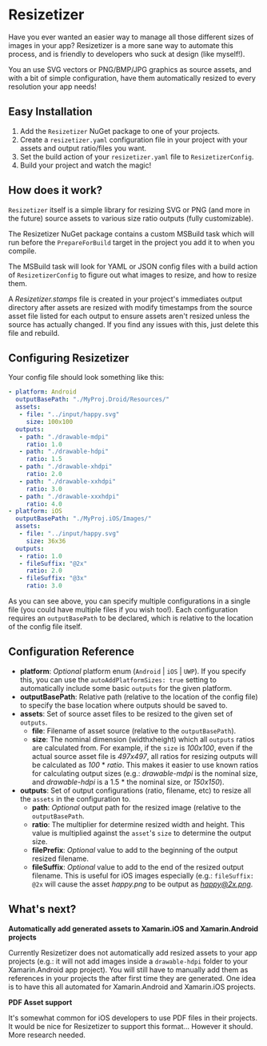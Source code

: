# Resizetizer

Have you ever wanted an easier way to manage all those different sizes of images in your app? Resizetizer is a more sane way to automate this process, and is friendly to developers who suck at design (like myself!).

You an use SVG vectors or PNG/BMP/JPG graphics as source assets, and with a bit of simple configuration, have them automatically resized to every resolution your app needs!


## Easy Installation

1. Add the `Resizetizer` NuGet package to one of your projects.
2. Create a `resizetizer.yaml` configuration file in your project with your assets and output ratio/files you want.
3. Set the build action of your `resizetizer.yaml` file to `ResizetizerConfig`.
3. Build your project and watch the magic!


## How does it work?

`Resizetizer` itself is a simple library for resizing SVG or PNG (and more in the future) source assets to various size ratio outputs (fully customizable).

The Resizetizer NuGet package contains a custom MSBuild task which will run before the `PrepareForBuild` target in the project you add it to when you compile.

The MSBuild task will look for YAML or JSON config files with a build action of `ResizetizerConfig` to figure out what images to resize, and how to resize them.

A *Resizetizer.stamps* file is created in your project's immediates output directory after assets are resized with modify timestamps from the source asset file listed for each output to ensure assets aren't resized unless the source has actually changed.  If you find any issues with this, just delete this file and rebuild.

## Configuring Resizetizer
Your config file should look something like this:

```yaml
- platform: Android
  outputBasePath: "./MyProj.Droid/Resources/"
  assets:
   - file: "../input/happy.svg"
     size: 100x100
  outputs:
   - path: "./drawable-mdpi"
     ratio: 1.0
   - path: "./drawable-hdpi"
     ratio: 1.5
   - path: "./drawable-xhdpi"
     ratio: 2.0
   - path: "./drawable-xxhdpi"
     ratio: 3.0
   - path: "./drawable-xxxhdpi"
     ratio: 4.0
- platform: iOS
  outputBasePath: "./MyProj.iOS/Images/"
  assets:
   - file: "../input/happy.svg"
     size: 36x36
  outputs:
   - ratio: 1.0
   - fileSuffix: "@2x"
     ratio: 2.0
   - fileSuffix: "@3x"
     ratio: 3.0
```

As you can see above, you can specify multiple configurations in a single file (you could have multiple files if you wish too!).  Each configuration requires an `outputBasePath` to be declared, which is relative to the location of the config file itself.


## Configuration Reference

 - **platform**: *Optional* platform enum (`Android` | `iOS` | `UWP`).  If you specify this, you can use the `autoAddPlatformSizes: true` setting to automatically include some basic `outputs` for the given platform.
 - **outputBasePath**: Relative path (relative to the location of the config file) to specify the base location where outputs should be saved to.
 - **assets**: Set of source asset files to be resized to the given set of `outputs`.
    - **file**: Filename of asset source (relative to the `outputBasePath`).
    - **size**: The nominal dimension (widthxheight) which all `outputs` ratios are calculated from.  For example, if the `size` is *100x100*, even if the actual source asset file is *497x497*, all ratios for resizing outputs will be calculated as *100* * *ratio*.  This makes it easier to use known ratios for calculating output sizes (e.g.: *drawable-mdpi* is the nominal size, and *drawable-hdpi* is a 1.5 * the nominal size, or *150x150*).
 - **outputs**: Set of output configurations (ratio, filename, etc) to resize all the `assets` in the configuration to.
   - **path**: *Optional* output path for the resized image (relative to the `outputBasePath`.
   - **ratio**: The multiplier for determine resized width and height.  This value is multiplied against the `asset`'s `size` to determine the output size.
   - **filePrefix**: *Optional* value to add to the beginning of the output resized filename.
   - **fileSuffix**: *Optional* value to add to the end of the resized output filename.  This is useful for iOS images especially (e.g.: `fileSuffix: @2x` will cause the asset *happy.png* to be output as *happy@2x.png*.


## What's next?

**Automatically add generated assets to Xamarin.iOS and Xamarin.Android projects**

Currently Resizetizer does not automatically add resized assets to your app projects (e.g.: it will not add images inside a `drawable-hdpi` folder to your Xamarin.Android app project).  You will still have to manually add them as references in your projects the after first time they are generated.  One idea is to have this all automated for Xamarin.Android and Xamarin.iOS projects.

**PDF Asset support**

It's somewhat common for iOS developers to use PDF files in their projects.  It would be nice for Resizetizer to support this format... However it should.  More research needed.
